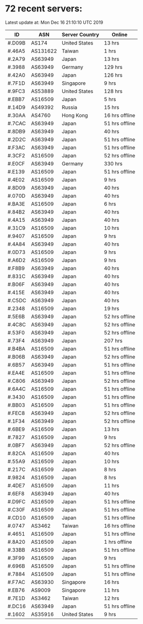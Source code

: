 # 72 recent servers:

Latest update at: Mon Dec 16 21:10:10 UTC 2019

| ID | ASN | Server Country | Online |
| -- | --- | -------------- | ------ |
| #.D09B | AS174 | United States | 13 hrs |
| #.46A5 | AS131622 | Taiwan | 1 hrs |
| #.2A79 | AS63949 | Japan | 13 hrs |
| #.3988 | AS63949 | Germany | 129 hrs |
| #.42A0 | AS63949 | Japan | 126 hrs |
| #.7F1D | AS63949 | Singapore | 9 hrs |
| #.9FC3 | AS53889 | United States | 128 hrs |
| #.EBB7 | AS16509 | Japan | 5 hrs |
| #.14D9 | AS49392 | Russia | 15 hrs |
| #.30AA | AS4760 | Hong Kong | 16 hrs offline |
| #.7CAC | AS63949 | Japan | 51 hrs offline |
| #.8DB9 | AS63949 | Japan | 40 hrs |
| #.2D2C | AS63949 | Japan | 51 hrs offline |
| #.F3AC | AS63949 | Japan | 51 hrs offline |
| #.3CF2 | AS16509 | Japan | 52 hrs offline |
| #.E0CF | AS63949 | Germany | 330 hrs |
| #.E139 | AS16509 | Japan | 51 hrs offline |
| #.4E02 | AS16509 | Japan | 9 hrs |
| #.8D09 | AS63949 | Japan | 40 hrs |
| #.070D | AS63949 | Japan | 40 hrs |
| #.BA3E | AS16509 | Japan | 6 hrs |
| #.84B2 | AS63949 | Japan | 40 hrs |
| #.4A15 | AS63949 | Japan | 40 hrs |
| #.31C9 | AS16509 | Japan | 10 hrs |
| #.9407 | AS16509 | Japan | 9 hrs |
| #.4A84 | AS63949 | Japan | 40 hrs |
| #.0D73 | AS16509 | Japan | 9 hrs |
| #.A6D2 | AS16509 | Japan | 9 hrs |
| #.F8B9 | AS63949 | Japan | 40 hrs |
| #.831C | AS63949 | Japan | 40 hrs |
| #.B06F | AS63949 | Japan | 40 hrs |
| #.415E | AS63949 | Japan | 40 hrs |
| #.C5DC | AS63949 | Japan | 40 hrs |
| #.2348 | AS16509 | Japan | 19 hrs |
| #.5E6B | AS63949 | Japan | 52 hrs offline |
| #.4C8C | AS63949 | Japan | 52 hrs offline |
| #.53F0 | AS63949 | Japan | 52 hrs offline |
| #.73F4 | AS63949 | Japan | 207 hrs |
| #.B4BA | AS16509 | Japan | 51 hrs offline |
| #.B06B | AS63949 | Japan | 52 hrs offline |
| #.6B57 | AS63949 | Japan | 51 hrs offline |
| #.EA4E | AS16509 | Japan | 51 hrs offline |
| #.C806 | AS63949 | Japan | 52 hrs offline |
| #.6A4C | AS16509 | Japan | 51 hrs offline |
| #.3430 | AS16509 | Japan | 51 hrs offline |
| #.BB03 | AS16509 | Japan | 51 hrs offline |
| #.FEC8 | AS63949 | Japan | 52 hrs offline |
| #.1F34 | AS63949 | Japan | 52 hrs offline |
| #.6BE9 | AS16509 | Japan | 13 hrs |
| #.7827 | AS16509 | Japan | 9 hrs |
| #.0BF7 | AS63949 | Japan | 52 hrs offline |
| #.82CA | AS16509 | Japan | 40 hrs |
| #.55A9 | AS16509 | Japan | 10 hrs |
| #.217C | AS16509 | Japan | 8 hrs |
| #.9824 | AS16509 | Japan | 8 hrs |
| #.4DE7 | AS16509 | Japan | 11 hrs |
| #.6EF8 | AS63949 | Japan | 40 hrs |
| #.D9FC | AS16509 | Japan | 51 hrs offline |
| #.C30F | AS16509 | Japan | 51 hrs offline |
| #.CD10 | AS16509 | Japan | 51 hrs offline |
| #.0747 | AS3462 | Taiwan | 16 hrs offline |
| #.4651 | AS16509 | Japan | 51 hrs offline |
| #.8A20 | AS16509 | Japan | 1 hrs offline |
| #.33BB | AS16509 | Japan | 51 hrs offline |
| #.3F99 | AS16509 | Japan | 9 hrs |
| #.696B | AS16509 | Japan | 51 hrs offline |
| #.7884 | AS16509 | Japan | 51 hrs offline |
| #.F7AC | AS63930 | Singapore | 16 hrs |
| #.EB76 | AS9009 | Singapore | 11 hrs |
| #.7E1D | AS3462 | Taiwan | 12 hrs |
| #.DC16 | AS63949 | Japan | 51 hrs offline |
| #.1602 | AS35916 | United States | 9 hrs |

